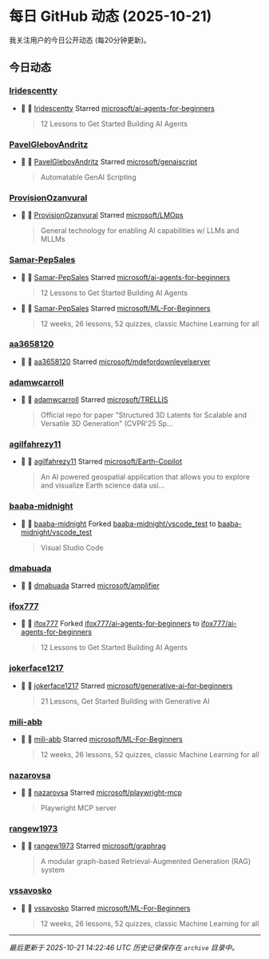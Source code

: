 # 每日 GitHub 动态 (2025-10-21)

我关注用户的今日公开动态 (每20分钟更新)。

## 今日动态

### [Iridescentty](https://github.com/Iridescentty)
- 🌟 👤 [Iridescentty](https://github.com/Iridescentty) Starred [microsoft/ai-agents-for-beginners](https://github.com/microsoft/ai-agents-for-beginners)
  > 12 Lessons to Get Started Building AI Agents

### [PavelGlebovAndritz](https://github.com/PavelGlebovAndritz)
- 🌟 👤 [PavelGlebovAndritz](https://github.com/PavelGlebovAndritz) Starred [microsoft/genaiscript](https://github.com/microsoft/genaiscript)
  > Automatable GenAI Scripting

### [ProvisionOzanvural](https://github.com/ProvisionOzanvural)
- 🌟 👤 [ProvisionOzanvural](https://github.com/ProvisionOzanvural) Starred [microsoft/LMOps](https://github.com/microsoft/LMOps)
  > General technology for enabling AI capabilities w/ LLMs and MLLMs

### [Samar-PepSales](https://github.com/Samar-PepSales)
- 🌟 👤 [Samar-PepSales](https://github.com/Samar-PepSales) Starred [microsoft/ai-agents-for-beginners](https://github.com/microsoft/ai-agents-for-beginners)
  > 12 Lessons to Get Started Building AI Agents
- 🌟 👤 [Samar-PepSales](https://github.com/Samar-PepSales) Starred [microsoft/ML-For-Beginners](https://github.com/microsoft/ML-For-Beginners)
  > 12 weeks, 26 lessons, 52 quizzes, classic Machine Learning for all

### [aa3658120](https://github.com/aa3658120)
- 🌟 👤 [aa3658120](https://github.com/aa3658120) Starred [microsoft/mdefordownlevelserver](https://github.com/microsoft/mdefordownlevelserver)

### [adamwcarroll](https://github.com/adamwcarroll)
- 🌟 👤 [adamwcarroll](https://github.com/adamwcarroll) Starred [microsoft/TRELLIS](https://github.com/microsoft/TRELLIS)
  > Official repo for paper "Structured 3D Latents for Scalable and Versatile 3D Generation" (CVPR'25 Sp...

### [agilfahrezy11](https://github.com/agilfahrezy11)
- 🌟 👤 [agilfahrezy11](https://github.com/agilfahrezy11) Starred [microsoft/Earth-Copilot](https://github.com/microsoft/Earth-Copilot)
  > An AI powered geospatial application that allows you to explore and visualize Earth science data usi...

### [baaba-midnight](https://github.com/baaba-midnight)
- 🍴 👤 [baaba-midnight](https://github.com/baaba-midnight) Forked [baaba-midnight/vscode_test](https://github.com/baaba-midnight/vscode_test) to [baaba-midnight/vscode_test](https://github.com/baaba-midnight/vscode_test)
  > Visual Studio Code

### [dmabuada](https://github.com/dmabuada)
- 🌟 👤 [dmabuada](https://github.com/dmabuada) Starred [microsoft/amplifier](https://github.com/microsoft/amplifier)

### [ifox777](https://github.com/ifox777)
- 🍴 👤 [ifox777](https://github.com/ifox777) Forked [ifox777/ai-agents-for-beginners](https://github.com/ifox777/ai-agents-for-beginners) to [ifox777/ai-agents-for-beginners](https://github.com/ifox777/ai-agents-for-beginners)
  > 12 Lessons to Get Started Building AI Agents

### [jokerface1217](https://github.com/jokerface1217)
- 🌟 👤 [jokerface1217](https://github.com/jokerface1217) Starred [microsoft/generative-ai-for-beginners](https://github.com/microsoft/generative-ai-for-beginners)
  > 21 Lessons, Get Started Building with Generative AI 

### [mili-abb](https://github.com/mili-abb)
- 🌟 👤 [mili-abb](https://github.com/mili-abb) Starred [microsoft/ML-For-Beginners](https://github.com/microsoft/ML-For-Beginners)
  > 12 weeks, 26 lessons, 52 quizzes, classic Machine Learning for all

### [nazarovsa](https://github.com/nazarovsa)
- 🌟 👤 [nazarovsa](https://github.com/nazarovsa) Starred [microsoft/playwright-mcp](https://github.com/microsoft/playwright-mcp)
  > Playwright MCP server

### [rangew1973](https://github.com/rangew1973)
- 🌟 👤 [rangew1973](https://github.com/rangew1973) Starred [microsoft/graphrag](https://github.com/microsoft/graphrag)
  > A modular graph-based Retrieval-Augmented Generation (RAG) system

### [vssavosko](https://github.com/vssavosko)
- 🌟 👤 [vssavosko](https://github.com/vssavosko) Starred [microsoft/ML-For-Beginners](https://github.com/microsoft/ML-For-Beginners)
  > 12 weeks, 26 lessons, 52 quizzes, classic Machine Learning for all


---
*最后更新于 2025-10-21 14:22:46 UTC*
*历史记录保存在 `archive` 目录中。*
